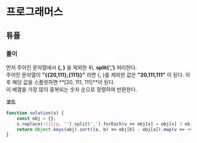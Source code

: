 # 프로그래머스

## 튜플

### 풀이

먼저 주어진 문자열에서 **{, }** 을 제외한 뒤, **split(',')** 처리한다.  
주어진 문자열이 **"{{20,111},{111}}"** 라면 {, }를 제외한 값은 **"20,111,111"** 이 된다.
이후 해당 값을 스플릿하면 **[20, 111, 111]**이 된다.  
이 배열을 가장 많이 중복되는 숫자 순으로 정렬하여 반환한다.

**코드**

```javascript
function solution(s) {
    const obj = {};
    s.replace(/{|}/g, '').split(',').forEach(v => obj[v] = obj[v] ? obj[v]+1 : 1);
    return Object.keys(obj).sort((a, b) => obj[b] - obj[a]).map(v => +v);
}
```